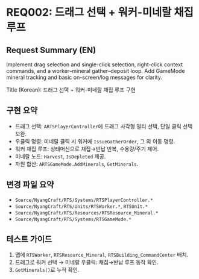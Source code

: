 # REQ002: 드래그 선택 + 워커-미네랄 채집 루프

## Request Summary (EN)
Implement drag selection and single-click selection, right-click context commands, and a worker–mineral gather–deposit loop. Add GameMode mineral tracking and basic on-screen/log messages for clarity.

Title (Korean): 드래그 선택 + 워커-미네랄 채집 루프 구현

## 구현 요약
- 드래그 선택: `ARTSPlayerController`에 드래그 사각형 멀티 선택, 단일 클릭 선택 보완.
- 우클릭 명령: 미네랄 클릭 시 워커에 `IssueGatherOrder`, 그 외 이동 명령.
- 워커 채집 루프: 상태머신으로 채집→반납 반복, 수용량/주기 제어.
- 미네랄 노드: `Harvest`, `IsDepleted` 제공.
- 자원 합산: `ARTSGameMode.AddMinerals`, `GetMinerals`.

## 변경 파일 요약
- `Source/NyangCraft/RTS/Systems/RTSPlayerController.*`
- `Source/NyangCraft/RTS/Units/RTSWorker.*`, `RTSUnit.*`
- `Source/NyangCraft/RTS/Resources/RTSResource_Mineral.*`
- `Source/NyangCraft/RTS/Systems/RTSGameMode.*`

## 테스트 가이드
1) 맵에 `RTSWorker`, `RTSResource_Mineral`, `RTSBuilding_CommandCenter` 배치.
2) 드래그로 워커 선택 → 미네랄 우클릭: 채집→반납 루프 동작 확인.
3) `GetMinerals()`로 누적 확인.

